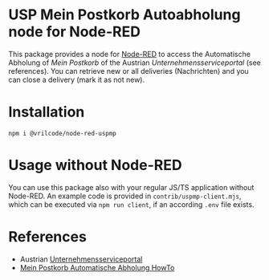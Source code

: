 # USP Mein Postkorb Autoabholung node for Node-RED

This package provides a node for [Node-RED](https://nodered.org/) to access the Automatische Abholung of *Mein Postkorb* of the Austrian *Unternehmensserviceportal* (see references). You can retrieve new or all deliveries (Nachrichten) and you can close a delivery (mark it as not new).

# Installation

```
npm i @vrilcode/node-red-uspmp
```

# Usage without Node-RED

You can use this package also with your regular JS/TS application without Node-RED. An example code is provided in `contrib/uspmp-client.mjs`, which can be executed via `npm run client`, if an according `.env` file exists.

# References

* Austrian [Unternehmensserviceportal](https://www.usp.gv.at/)
* [Mein Postkorb Automatische Abholung HowTo](https://www.usp.gv.at/at.gv.mpk-p/aadocs/Mein_Postkorb_AutomatischeAbholung_HowTo.pdf)